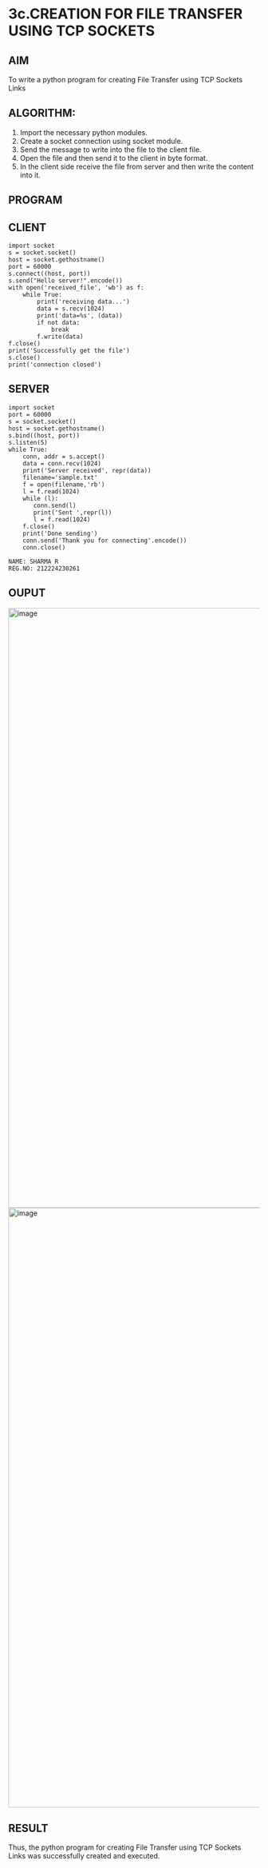 # 3c.CREATION FOR FILE TRANSFER USING TCP SOCKETS
## AIM
To write a python program for creating File Transfer using TCP Sockets Links
## ALGORITHM:
1. Import the necessary python modules.
2. Create a socket connection using socket module.
3. Send the message to write into the file to the client file.
4. Open the file and then send it to the client in byte format.
5. In the client side receive the file from server and then write the content into it.
## PROGRAM
## CLIENT
```
import socket 
s = socket.socket() 
host = socket.gethostname() 
port = 60000 
s.connect((host, port)) 
s.send("Hello server!".encode()) 
with open('received_file', 'wb') as f: 
    while True: 
        print('receiving data...') 
        data = s.recv(1024) 
        print('data=%s', (data)) 
        if not data: 
            break 
        f.write(data) 
f.close() 
print('Successfully get the file') 
s.close() 
print('connection closed')
```
## SERVER
```
import socket                    
port = 60000                    
s = socket.socket()              
host = socket.gethostname()      
s.bind((host, port))            
s.listen(5)                      
while True: 
    conn, addr = s.accept()      
    data = conn.recv(1024) 
    print('Server received', repr(data)) 
    filename='sample.txt' 
    f = open(filename,'rb') 
    l = f.read(1024) 
    while (l): 
       conn.send(l) 
       print('Sent ',repr(l)) 
       l = f.read(1024) 
    f.close() 
    print('Done sending') 
    conn.send('Thank you for connecting'.encode()) 
    conn.close()
```
```
NAME: SHARMA R
REG.NO: 212224230261
```
## OUPUT
<img width="1920" height="1200" alt="image" src="https://github.com/user-attachments/assets/f076f7a1-12a3-4f0f-b9f4-5d9029745027" />
<img width="1920" height="1200" alt="image" src="https://github.com/user-attachments/assets/4a95cb3a-897f-4ca9-8bcf-910b6aa24f52" />

## RESULT
Thus, the python program for creating File Transfer using TCP Sockets Links was 
successfully created and executed.
